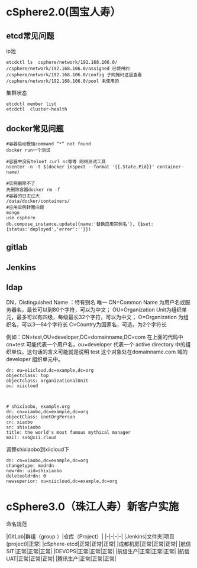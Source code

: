 # cSphere2.0(国宝人寿）
etcd常见问题
---
ip池

```
etcdctl ls  csphere/network/192.168.106.0/
/csphere/network/192.168.106.0/assigned 已使用的
/csphere/network/192.168.106.0/config 子网掩码这里查看
/csphere/network/192.168.106.0/pool 未使用的
```
集群状态

```
etcdctl member list
etcdctl  cluster-health
```
docker常见问题
---
```
#容器启动报错command “*” not found
docker run一个测试

#容器中没有telnet curl nc等等 网络测试工具
nsenter -n -t $(docker inspect --format '{{.State.Pid}}' container-name)

#实例删除不了
先删除容器docker rm -f
#容器的日志过大
/data/docker/containers/
#应用实例转圈问题
mongo
use csphere
db.compose_instance.update({name:'替换应用实例名'}, {$set:{status:'deployed','error':''}})
```

gitlab
---

Jenkins
---



ldap
---


DN，Distinguished Name ：特有别名 唯一 
CN=Common Name 为用户名或服务器名，最长可以到80个字符，可以为中文；
OU=Organization Unit为组织单元，最多可以有四级，每级最长32个字符，可以为中文；
O=Organization 为组织名，可以3—64个字符长
C=Country为国家名，可选，为2个字符长

例如：CN=test,OU=developer,DC=domainname,DC=com 
在上面的代码中 cn=test 可能代表一个用户名，ou=developer 代表一个 active directory 中的组织单位。这句话的含义可能就是说明 test 这个对象处在domainname.com 域的 developer 组织单元中。



```
dn: ou=xiicloud,dc=example,dc=org
objectclass: top
objectclass: organizationalUnit
ou: xiicloud



# shixiaobo, example.org
dn: cn=xiaobo,dc=example,dc=org
objectClass: inetOrgPerson
cn: xiaobo
sn: shixiaobo
title: the world's most famous mythical manager
mail: sxb@xii.cloud
```

调整shixiaobo到xiicloud下

```
dn: cn=xiaobo,dc=example,dc=org
changetype: modrdn
newrdn: uid=shixiaobo
deleteoldrdn: 0
newsuperior: ou=xiicloud,dc=example,dc=org
```

# cSphere3.0（珠江人寿）新客户实施
命名规范



|GitLab|群组（group ）|仓库（Project）|
|-|-|-|-|
|Jenkins|文件夹|项目(project)|正常|
|cSphere-etcd|正常|正常|正常|
|成都机房|正常|正常|正常|
|航信SIT|正常|正常|正常|
|DEVOPS|正常|正常|正常|
|航信生产|正常|正常|正常|
|航信UAT|正常|正常|正常|
|腾讯生产|正常|正常|正常|
